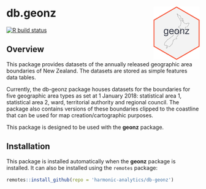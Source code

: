 
<!-- README.md is generated from README.Rmd. Please edit that file -->

# db.geonz <a href='https://github.com/harmonic-analytics/db-geonz'><img src = 'inst/figures/hex-geonz.png' align='right' height='139' /></a>

<!-- badges: start -->

[![R build
status](https://github.com/harmonic-analytics/db-geonz/workflows/R-CMD-check/badge.svg)](https://github.com/harmonic-analytics/db-geonz/actions)
<!-- badges: end -->

## Overview

This package provides datasets of the annually released geographic area
boundaries of New Zealand. The datasets are stored as simple features
data tables.

Currently, the db-geonz package houses datasets for the boundaries for
five geographic area types as set at 1 January 2018: statistical area 1,
statistical area 2, ward, territorial authority and regional council.
The package also contains versions of these boundaries clipped to the
coastline that can be used for map creation/cartographic purposes.

This package is designed to be used with the **geonz** package.

## Installation

This package is installed automatically when the **geonz** package is
installed. It can also be installed using the `remotes` package:

``` r
remotes::install_github(repo = 'harmonic-analytics/db-geonz')
```
